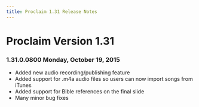 ```yaml
---
title: Proclaim 1.31 Release Notes
---
```


# Proclaim Version 1.31

### 1.31.0.0800 Monday, October 19, 2015

* Added new audio recording/publishing feature
* Added support for .m4a audio files so users can now import songs from iTunes
* Added support for Bible references on the final slide
* Many minor bug fixes
